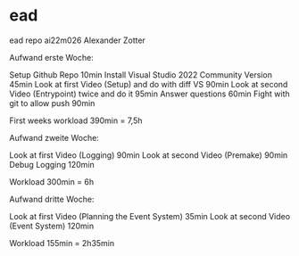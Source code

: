 # ead
ead repo ai22m026 Alexander Zotter

Aufwand erste Woche:

Setup Github Repo                                     10min
Install Visual Studio 2022 Community Version          45min
Look at first Video (Setup) and do with diff VS       90min
Look at second Video (Entrypoint) twice and do it     95min
Answer questions                                      60min
Fight with git to allow push                          90min

First weeks workload                                 390min = 7,5h 

Aufwand zweite Woche:

Look at first Video (Logging)                         90min
Look at second Video (Premake)                        90min
Debug Logging                                        120min

Workload                                             300min = 6h

Aufwand dritte Woche:

Look at first Video (Planning the Event System)       35min
Look at second Video (Event System)                   120min

Workload                                              155min = 2h35min

